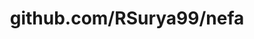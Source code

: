 ---
layout: post
title: github.com/RSurya99/nefa
categories: link
tags: [انگلیسی, گیت‌هاب, برنامه‌نویسی]
---